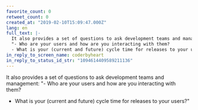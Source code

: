 ```yaml
---
favorite_count: 0
retweet_count: 0
created_at: "2019-02-10T15:09:47.000Z"
lang: en
full_text: |-
  It also provides a set of questions to ask development teams and management:
  "- Who are your users and how are you interacting with them?
  - What is your (current and future) cycle time for releases to your users?"
in_reply_to_screen_name: coderbyheart
in_reply_to_status_id_str: "1094614409589211136"
---
```


It also provides a set of questions to ask development teams and management: "-
Who are your users and how are you interacting with them?

- What is your (current and future) cycle time for releases to your users?"
